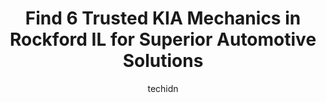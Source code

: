 ---
layout: ampstory
image: https://images.unsplash.com/photo-1626302592106-ad36b003cb39?ixlib=rb-4.0.3&ixid=MnwxMjA3fDB8MHxwaG90by1wYWdlfHx8fGVufDB8fHx8&auto=format&fit=crop&w=640&h=853&q=80
author: techidn
featured: false
description: Discover the 6 best KIA Mechanic in Rockford IL, USA and ensure your vehicle receives the highest quality of care. These trusted professionals are known for their skill, knowledge, and dedic
title: Find 6 Trusted KIA Mechanics in Rockford IL for Superior Automotive Solutions
cover:
   title: Find 6 Trusted KIA Mechanics in Rockford IL for Superior Automotive Solutions
   subtitle: Rickpate
   background: https://images.unsplash.com/photo-1626302592106-ad36b003cb39?ixlib=rb-4.0.3&ixid=MnwxMjA3fDB8MHxwaG90by1wYWdlfHx8fGVufDB8fHx8&auto=format&fit=crop&w=640&h=853&q=80

pages: 
 - layout: thirds
   top: <h1>#1 Rock River Kia</h1>
   bottom: "<p>I bought a new car on 4/28. It was a pretty easy and smooth process. Not pushy at all. Logan was awesome as well as the Finance Manager(cant remember his name). Overall </p>"
   background: https://www.knot35.com/toplist/wp-content/uploads/2023/06/best-kia-mechanic-1-in-rockford-il-1685832391.jpeg
   backgroundblur: true
 - layout: thirds
   top: <h1>#2 Kar Kraft Inc.</h1>
   bottom: "<p>3008 Kilburn Ave, Rockford, IL 61101, United States</p>"
   background: https://www.knot35.com/toplist/wp-content/uploads/2023/06/best-kia-mechanic-2-in-rockford-il-1685832391.jpeg
   cta:
      link: https://www.knot35.com/toplist/find-6-trusted-kia-mechanics-in-rockford-il-for-superior-automotive-solutions/
      text: Find 6 Trusted KIA Mechanics in Rockford IL for Superior Automotive Solutions
 - layout: thirds
   top: <h1>#3 Paullis Imports Service</h1>
   bottom: "<p>111 Phelps Ave, Rockford, IL 61108, United States</p>"
   background: https://www.knot35.com/toplist/wp-content/uploads/2023/06/best-kia-mechanic-3-in-rockford-il-1685832392.jpeg
   cta:
      link: https://www.knot35.com/toplist/find-6-trusted-kia-mechanics-in-rockford-il-for-superior-automotive-solutions/
      text: Find 6 Trusted KIA Mechanics in Rockford IL for Superior Automotive Solutions
 - layout: thirds
   top: <h1>#4 Frank Mussos Automotive Repair</h1>
   bottom: "<p>1610 Kilburn Ave, Rockford, IL 61101, United States</p>"
   background: https://images.unsplash.com/photo-1496096265110-f83ad7f96608?ixlib=rb-4.0.3&ixid=MnwxMjA3fDB8MHxwaG90by1wYWdlfHx8fGVufDB8fHx8&auto=format&fit=crop&w=640&h=853&q=80
   cta:
      link: https://www.knot35.com/toplist/find-6-trusted-kia-mechanics-in-rockford-il-for-superior-automotive-solutions/
      text: Find 6 Trusted KIA Mechanics in Rockford IL for Superior Automotive Solutions
 - layout: thirds
   top: <h1>#5 Import Auto Werks</h1>
   bottom: "<p>831 N Madison St, Rockford, IL 61107, United States</p>"
   background: https://images.unsplash.com/photo-1515405295579-ba7b45403062?ixlib=rb-4.0.3&ixid=MnwxMjA3fDB8MHxwaG90by1wYWdlfHx8fGVufDB8fHx8&auto=format&fit=crop&w=640&h=853&q=80
   cta:
      link: https://www.knot35.com/toplist/find-6-trusted-kia-mechanics-in-rockford-il-for-superior-automotive-solutions/
      text: Find 6 Trusted KIA Mechanics in Rockford IL for Superior Automotive Solutions

 - layout: thirds
   middle: Continue reading...
   background: https://images.unsplash.com/photo-1522441815192-d9f04eb0615c?ixlib=rb-4.0.3&ixid=MnwxMjA3fDB8MHxwaG90by1wYWdlfHx8fGVufDB8fHx8&auto=format&fit=crop&w=640&h=853&q=80
   cta:
      link: https://www.knot35.com/toplist/find-6-trusted-kia-mechanics-in-rockford-il-for-superior-automotive-solutions/
      text: Find 6 Trusted KIA Mechanics in Rockford IL for Superior Automotive Solutions
      
---